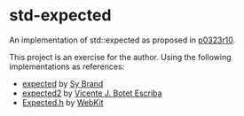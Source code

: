 # std-expected

An implementation of std::expected as proposed in [p0323r10](http://wg21.link/p0323r10).

This project is an exercise for the author. Using the following implementations
as references:
- [expected](https://github.com/TartanLlama/expected) by
  [Sy Brand](https://github.com/TartanLlama)
- [expected2](https://github.com/viboes/std-make/blob/master/include/experimental/fundamental/v3/expected2) by
  [Vicente J. Botet Escriba](https://github.com/viboes)
- [Expected.h](https://github.com/WebKit/WebKit/blob/main/Source/WTF/wtf/Expected.h) by
  [WebKit](https://github.com/WebKit)
